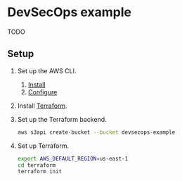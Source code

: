 # DevSecOps example

TODO

## Setup

1. Set up the AWS CLI.
    1. [Install](https://docs.aws.amazon.com/cli/latest/userguide/installing.html)
    1. [Configure](https://docs.aws.amazon.com/cli/latest/userguide/cli-chap-getting-started.html)
1. Install [Terraform](https://www.terraform.io/).
1. Set up the Terraform backend.

    ```sh
    aws s3api create-bucket --bucket devsecops-example
    ```

1. Set up Terraform.

    ```sh
    export AWS_DEFAULT_REGION=us-east-1
    cd terraform
    terraform init
    ```
